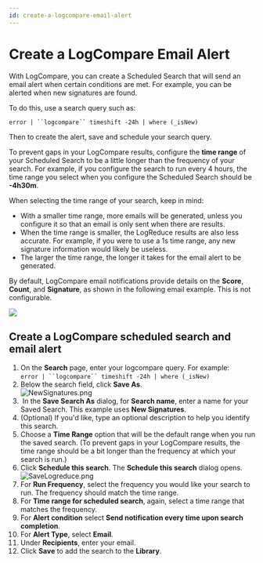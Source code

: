 ```yaml
---
id: create-a-logcompare-email-alert
---
```


# Create a LogCompare Email Alert

With LogCompare, you can create a Scheduled Search that will send an
email alert when certain conditions are met. For example, you can be
alerted when new signatures are found.

To do this, use a search query such as:

`error | ``logcompare`` timeshift -24h | where (_isNew)`

Then to create the alert, save and schedule your search query.

To prevent gaps in your LogCompare results, configure the **time range**
of your Scheduled Search to be a little longer than the frequency of
your search. For example, if you configure the search to run every 4
hours, the time range you select when you configure the Scheduled Search
should be **-4h30m**.

When selecting the time range of your search, keep in mind:

-   With a smaller time range, more emails will be generated, unless you
    configure it so that an email is only sent when there are results.
-   When the time range is smaller, the LogReduce results are also less
    accurate. For example, if you were to use a 1s time range, any new
    signature information would likely be useless.
-   The larger the time range, the longer it takes for the email alert
    to be generated.

By default, LogCompare email notifications provide details on the
**Score**, **Count**, and **Signature**, as shown in the following email
example. This is not configurable.

![](../static/img/LogCompare/Create-a-LogCompare-Email-Alert/../../../Assets/Media_Repo_for_Search/logcompare_email_alert.png)

## Create a LogCompare scheduled search and email alert

1.  On the **Search** page, enter your logcompare query. For example:  
    `error | ``logcompare`` timeshift -24h | where (_isNew)`
2.  Below the search field, click **Save As**.  
    ![NewSignatures.png](../static/img/LogCompare/Create-a-LogCompare-Email-Alert/NewSignatures.png)
3.   In the **Save Search As** dialog, for **Search name**, enter a name
    for your Saved Search. This example uses **New Signatures**.
4.  (Optional) If you'd like, type an optional description to help you
    identify this search.
5.  Choose a **Time Range** option that will be the default range when
    you run the saved search. (To prevent gaps in your LogCompare
    results, the time range should be a bit longer than the frequency at
    which your search is run.)
6.  Click **Schedule this search**. The **Schedule this search** dialog
    opens.  
    ![SaveLogreduce.png](../static/img/LogCompare/Create-a-LogCompare-Email-Alert/SaveLogreduce.png)
7.  For **Run Frequency**, select the frequency you would like your
    search to run. The frequency should match the time range.
8.  For **Time range for scheduled search**, again, select a time range
    that matches the frequency.
9.  For **Alert condition** select **Send notification every time upon
    search completion**.
10. For **Alert Type**, select **Email**.
11. Under **Recipients**, enter your email.
12. Click **Save** to add the search to the **Library**.
